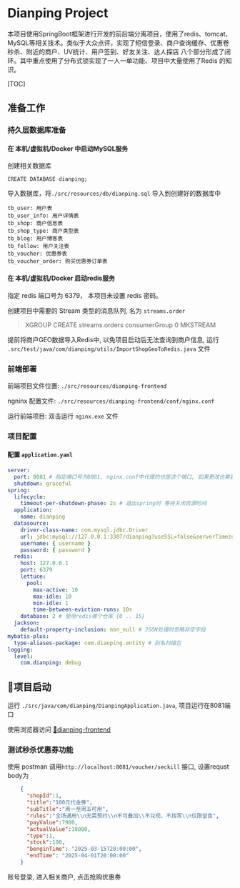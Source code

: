 # Dianping Project

本项目使用SpringBoot框架进行开发的前后端分离项目，使用了redis、tomcat、MySQL等相关技术。类似于大众点评，实现了短信登录、商户查询缓存、优惠卷秒杀、附近的商户、UV统计、用户签到、好友关注、达人探店 八个部分形成了闭环。其中重点使用了分布式锁实现了一人一单功能、项目中大量使用了Redis 的知识。

[TOC]

## 准备工作

### 持久层数据库准备

#### 在 本机/虚拟机/Docker 中启动MySQL服务

创建相关数据库

`CREATE DATABASE dianping;`  

导入数据库，将`./src/resources/db/dianping.sql` 导入到创建好的数据库中
   
   ```
   tb_user: 用户表
   tb_user_info: 用户详情表
   tb_shop: 商户信息表
   tb_shop_type: 商户类型表
   tb_blog: 用户博客表
   tb_fellow: 用户关注表
   tb_voucher: 优惠券表
   tb_voucher_order: 购买优惠券订单表
   ```
   
#### 在 本机/虚拟机/Docker 启动redis服务

指定 redis 端口号为 6379， 本项目未设置 redis 密码。

创建项目中需要的 Stream 类型的消息队列, 名为 `streams.order`  

> XGROUP CREATE streams.orders consumerGroup 0 MKSTREAM

提前将商户GEO数据导入Redis中, 以免项目启动后无法查询到商户信息, 运行 `.src/test/java/com/dianping/utils/ImportShopGeoToRedis.java` 文件

### 前端部署

前端项目文件位置: `./src/resources/dianping-frontend`

ngninx 配置文件: `./src/resources/dianping-frontend/conf/nginx.conf` 

运行前端项目: 双击运行 `nginx.exe` 文件

### 项目配置  

#### 配置 `application.yaml` 

```yaml
server:
  port: 8081 # 指定端口号为8081, nginx.conf中代理的也是这个端口, 如果更改也需要更改nginx.conf中的配置
  shutdown: graceful
spring:
  lifecycle:
    timeout-per-shutdown-phase: 2s # 退出spring时 等待关闭资源时间
  application:
    name: dianping
  datasource:
    driver-class-name: com.mysql.jdbc.Driver
    url: jdbc:mysql://127.0.0.1:3307/dianping?useSSL=false&serverTimezone=UTC&characterEncoding=utf8&useUnicode=true # 配置数据库连接 url, 我这里使用的端口号是 3307
    username: { username }
    password: { password }
  redis:
    host: 127.0.0.1
    port: 6379
    lettuce:
      pool:
        max-active: 10
        max-idle: 10
        min-idle: 1
        time-between-eviction-runs: 10s
    database: 2 # 使用redis哪个仓库 {0 .. 15}
  jackson:
    default-property-inclusion: non_null # JSON处理时忽略非空字段
mybatis-plus:
  type-aliases-package: com.dianping.entity # 别名扫描包
logging:
  level:
    com.dianping: debug
```

## 🚀项目启动

运行 `./src/java/com/dianping/DianpingApplication.java`, 项目运行在8081端口 

使用浏览器访问 [🎈dianping-frontend](http://localhost:8080/)

### 测试秒杀优惠券功能

使用 postman 调用`http://localhost:8081/voucher/seckill` 接口, 设置requst body为

```json
    {
      "shopId":1,
      "title":"100元代金券",
      "subTitle":"周一至周五可用",
      "rules":"全场通用\\n无需预约\\n不可叠加\\不兑现、不找零\\n仅限堂食",
      "payValue":7900,
      "actualValue":10000,
      "type":1,
      "stock":100,
      "benginTime": "2025-03-15T20:00:00",
      "endTime": "2025-04-01T20:00:00"
    }
```

账号登录, 进入相关商户, 点击抢购优惠券
